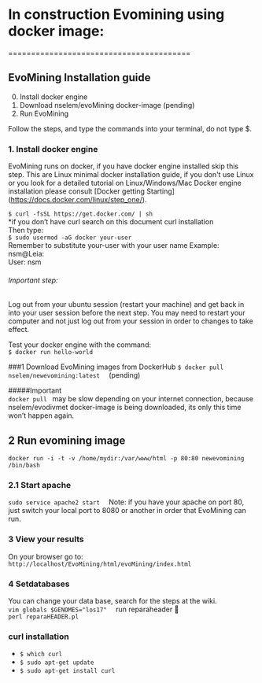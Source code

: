 # In construction Evomining using docker image:
========================================
## EvoMining Installation guide

0. Install docker engine   
1. Download nselem/evoMining docker-image  (pending)  
2. Run EvoMining    

Follow the steps, and type the commands into your terminal, do not type $.  

### 1. Install docker engine  
EvoMining runs on docker, if you have docker engine installed skip this step. This are Linux minimal docker installation guide, if you don't use Linux or you look for a detailed tutorial on Linux/Windows/Mac Docker engine installation please consult [Docker getting Starting] (https://docs.docker.com/linux/step_one/).  

`$ curl -fsSL https://get.docker.com/ | sh `  
*if you don’t have curl search on this document curl installation  
Then type:  
    `$ sudo usermod -aG docker your-user`  
Remember to substitute your-user with your user name 
Example: nsm@Leia:    
User: nsm  
###### Important step:  
Log out from your ubuntu session (restart your machine) and get back in into your user session before the next step.
You may need to restart your computer and not just log out from your session in order to changes to take effect.

Test your docker engine with the command:  
`$ docker run hello-world`  

###1 Download EvoMining images from DockerHub
`$ docker pull nselem/newevomining:latest  `   (pending)  

#####Important  
`docker pull ` may be slow depending on your internet connection, because nselem/evodivmet docker-image is being downloaded, its only this time won’t happen again.  

## 2 Run evomining image  

`docker run -i -t -v /home/mydir:/var/www/html -p 80:80 newevomining /bin/bash  `

### 2.1 Start apache  
`sudo service apache2 start  `
Note: if you have your apache on port 80, just switch your local port to 8080 or another in order that EvoMining can run. 
  
### 3 View your results  
On your browser go to:
`http://localhost/EvoMining/html/evoMining/index.html`   

### 4 Setdatabases   
You can change your data base, search for the steps at the wiki.  
`vim globals $GENOMES="los17"  `
run reparaheader :walking:   
`perl reparaHEADER.pl  `  


### curl installation
- `$ which curl`
- `$ sudo apt-get update`
- `$ sudo apt-get install curl`
